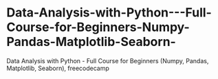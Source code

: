 # Data-Analysis-with-Python---Full-Course-for-Beginners-Numpy-Pandas-Matplotlib-Seaborn-
Data Analysis with Python - Full Course for Beginners (Numpy, Pandas, Matplotlib, Seaborn), freecodecamp
